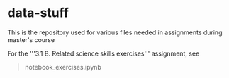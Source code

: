 # data-stuff

This is the repository used for various files needed in assignments during master's course

For the '''3.1 B. Related science skills exercises''' assignment, see 

>notebook_exercises.ipynb
